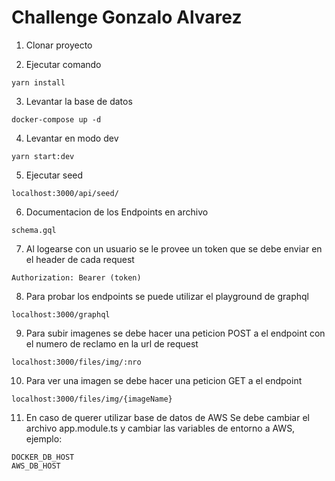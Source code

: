 # Challenge Gonzalo Alvarez

1. Clonar proyecto

2. Ejecutar comando
```
yarn install
```

3. Levantar la base de datos
```
docker-compose up -d
```

4. Levantar en modo dev
```
yarn start:dev
```

5. Ejecutar seed
```
localhost:3000/api/seed/
```

6. Documentacion de los Endpoints en archivo
```
schema.gql
```

7. Al logearse con un usuario se le provee un token que se debe enviar en el header de cada request
```
Authorization: Bearer (token)
```

8. Para probar los endpoints se puede utilizar el playground de graphql
```
localhost:3000/graphql
```

9. Para subir imagenes se debe hacer una peticion POST a el endpoint con el numero de reclamo en la url de request
```
localhost:3000/files/img/:nro
```

10. Para ver una imagen se debe hacer una peticion GET a el endpoint
```
localhost:3000/files/img/{imageName}
```

11. En caso de querer utilizar base de datos de AWS
Se debe cambiar el archivo app.module.ts y cambiar las variables de entorno a AWS, ejemplo:
```
DOCKER_DB_HOST
AWS_DB_HOST
```